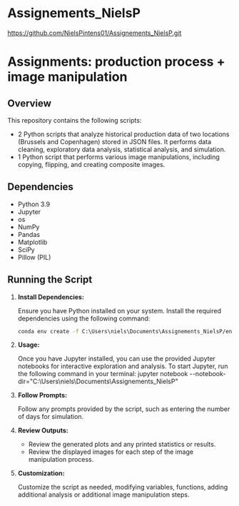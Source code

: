 # Assignements_NielsP

https://github.com/NielsPintens01/Assignements_NielsP.git

# Assignments: production process + image manipulation

## Overview

This repository contains the following scripts:
- 2 Python scripts that analyze historical production data of two locations (Brussels and Copenhagen) stored in JSON files. It performs data cleaning, exploratory data analysis, statistical analysis, and simulation. 
- 1 Python script that performs various image manipulations, including copying, flipping, and creating composite images. 


## Dependencies

- Python 3.9
- Jupyter
- os
- NumPy
- Pandas
- Matplotlib
- SciPy
- Pillow (PIL)

## Running the Script

1. **Install Dependencies:**

   Ensure you have Python installed on your system. Install the required dependencies using the following command:

   ```bash
   conda env create -f C:\Users\niels\Documents\Assignements_NielsP/environment.yml
   ```
2. **Usage:**
   
   Once you have Jupyter installed, you can use the provided Jupyter notebooks for interactive exploration and analysis.
   To start Jupyter, run the following command in your terminal: jupyter notebook --notebook-dir="C:\Users\niels\Documents\Assignements_NielsP"
   
3. **Follow Prompts:**

   Follow any prompts provided by the script, such as entering the number of days for simulation.

4. **Review Outputs:**

   - Review the generated plots and any printed statistics or results.
   - Review the displayed images for each step of the image manipulation process.

5. **Customization:**

   Customize the script as needed, modifying variables, functions, adding additional analysis or additional image manipulation steps.
